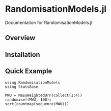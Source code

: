 # RandomisationModels.jl

Documentation for RandomisationModels.jl

## Overview

## Installation

## Quick Example

```@example quick
using RandomisationModels
using StatsBase

MWU = MassWeightedUrn(collect(1:4))
randomise!(MWU, 100);
sort(countmap(sequence(MWU)))
```